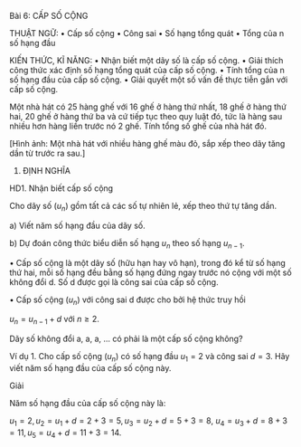 Bài 6: CẤP SỐ CỘNG

THUẬT NGỮ:
• Cấp số cộng
• Công sai
• Số hạng tổng quát
• Tổng của n số hạng đầu

KIẾN THỨC, KĨ NĂNG:
• Nhận biết một dãy số là cấp số cộng.
• Giải thích công thức xác định số hạng tổng quát của cấp số cộng.
• Tính tổng của n số hạng đầu của cấp số cộng.
• Giải quyết một số vấn đề thực tiễn gắn với cấp số cộng.

Một nhà hát có 25 hàng ghế với 16 ghế ở hàng thứ nhất, 18 ghế ở hàng thứ hai, 20 ghế ở hàng thứ ba và cứ tiếp tục theo quy luật đó, tức là hàng sau nhiều hơn hàng liền trước nó 2 ghế. Tính tổng số ghế của nhà hát đó.

[Hình ảnh: Một nhà hát với nhiều hàng ghế màu đỏ, sắp xếp theo dãy tăng dần từ trước ra sau.]

1. ĐỊNH NGHĨA

HD1. Nhận biết cấp số cộng

Cho dãy số $(u_n)$ gồm tất cả các số tự nhiên lẻ, xếp theo thứ tự tăng dần.

a) Viết năm số hạng đầu của dãy số.

b) Dự đoán công thức biểu diễn số hạng $u_n$ theo số hạng $u_{n-1}$.

• Cấp số cộng là một dãy số (hữu hạn hay vô hạn), trong đó kể từ số hạng thứ hai, mỗi số hạng đều bằng số hạng đứng ngay trước nó cộng với một số không đổi d. Số d được gọi là công sai của cấp số cộng.

• Cấp số cộng $(u_n)$ với công sai d được cho bởi hệ thức truy hồi

$u_n = u_{n-1} + d$ với $n \geq 2$.

Dãy số không đổi a, a, a, ... có phải là một cấp số cộng không?

Ví dụ 1. Cho cấp số cộng $(u_n)$ có số hạng đầu $u_1 = 2$ và công sai $d = 3$. Hãy viết năm số hạng đầu của cấp số cộng này.

Giải

Năm số hạng đầu của cấp số cộng này là:

$u_1 = 2, u_2 = u_1 + d = 2 + 3 = 5, u_3 = u_2 + d = 5 + 3 = 8,$
$u_4 = u_3 + d = 8 + 3 = 11, u_5 = u_4 + d = 11 + 3 = 14.$